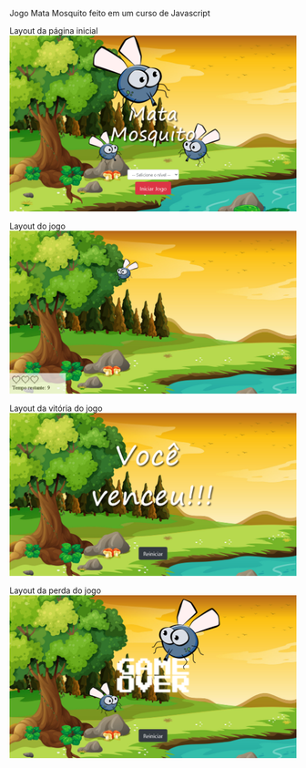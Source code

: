 Jogo Mata Mosquito feito em um curso de Javascript

Layout da página inicial
![App Mata Mosquito](https://github.com/DeangellesES/App_Mata_Mosquito-JavaScript-Bootstrap-CSS3-HTML5/blob/master/App%20Mata%20Mosquito.png)

Layout do jogo
![App Mata Mosquito](https://github.com/DeangellesES/App_Mata_Mosquito-JavaScript-Bootstrap-CSS3-HTML5/blob/master/game.png)

Layout da vitória do jogo
![App Mata Mosquito](https://github.com/DeangellesES/App_Mata_Mosquito-JavaScript-Bootstrap-CSS3-HTML5/blob/master/vit%C3%B3ria.png)

Layout da perda do jogo
![App Mata Mosquito](https://github.com/DeangellesES/App_Mata_Mosquito-JavaScript-Bootstrap-CSS3-HTML5/blob/master/game%20over.png)
